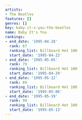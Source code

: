 ```yaml
---
artists:
- The Beatles
features: []
genres: []
key: baby-it-s-you-the-beatles
name: Baby It's You
rankings:
- end_date: '1995-04-28'
  rank: 67
  ranking_list: Billboard Hot 100
  start_date: '1995-04-22'
- end_date: '1995-05-05'
  rank: 79
  ranking_list: Billboard Hot 100
  start_date: '1995-04-29'
- end_date: '1995-05-12'
  rank: 89
  ranking_list: Billboard Hot 100
  start_date: '1995-05-06'
- end_date: '1995-05-19'
  rank: 99
  ranking_list: Billboard Hot 100
  start_date: '1995-05-13'
---
```



